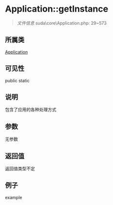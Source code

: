 # Application::getInstance

> *文件信息* suda\core\Application.php: 29~573
## 所属类 

[Application](../Application.md)

## 可见性

  public  static
## 说明


包含了应用的各种处理方式

## 参数

无参数

## 返回值
返回值类型不定

## 例子

example